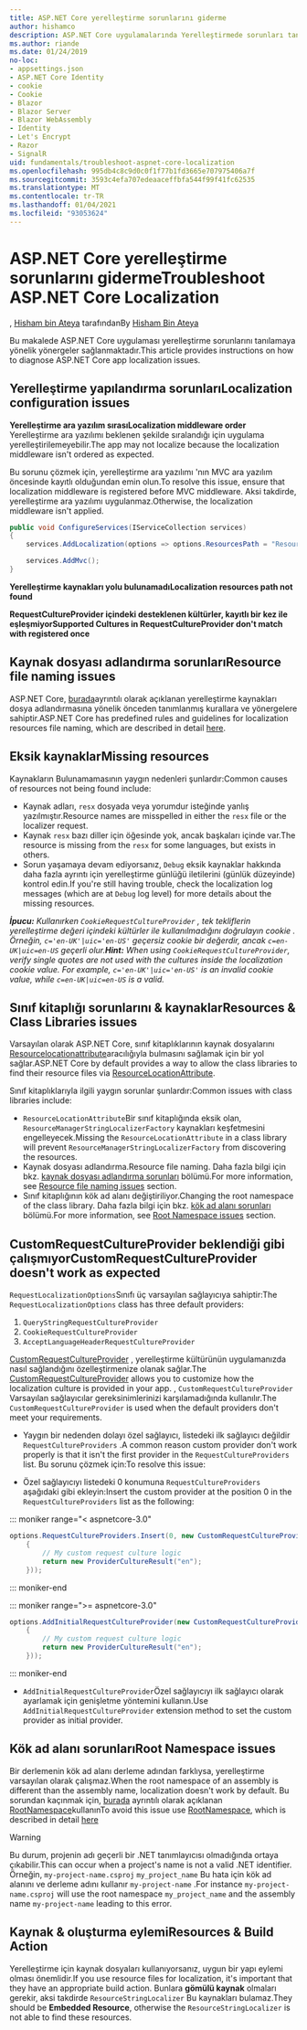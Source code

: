 ```yaml
---
title: ASP.NET Core yerelleştirme sorunlarını giderme
author: hishamco
description: ASP.NET Core uygulamalarında Yerelleştirmede sorunları tanılamayı öğrenin.
ms.author: riande
ms.date: 01/24/2019
no-loc:
- appsettings.json
- ASP.NET Core Identity
- cookie
- Cookie
- Blazor
- Blazor Server
- Blazor WebAssembly
- Identity
- Let's Encrypt
- Razor
- SignalR
uid: fundamentals/troubleshoot-aspnet-core-localization
ms.openlocfilehash: 995db4c8c9d0c0f1f77b1fd3665e707975406a7f
ms.sourcegitcommit: 3593c4efa707edeaaceffbfa544f99f41fc62535
ms.translationtype: MT
ms.contentlocale: tr-TR
ms.lasthandoff: 01/04/2021
ms.locfileid: "93053624"
---
```

# <a name="troubleshoot-aspnet-core-localization"></a><span data-ttu-id="3a3cc-103">ASP.NET Core yerelleştirme sorunlarını giderme</span><span class="sxs-lookup"><span data-stu-id="3a3cc-103">Troubleshoot ASP.NET Core Localization</span></span>

<span data-ttu-id="3a3cc-104">, [Hisham bin Ateya](https://github.com/hishamco) tarafından</span><span class="sxs-lookup"><span data-stu-id="3a3cc-104">By [Hisham Bin Ateya](https://github.com/hishamco)</span></span>

<span data-ttu-id="3a3cc-105">Bu makalede ASP.NET Core uygulaması yerelleştirme sorunlarını tanılamaya yönelik yönergeler sağlanmaktadır.</span><span class="sxs-lookup"><span data-stu-id="3a3cc-105">This article provides instructions on how to diagnose ASP.NET Core app localization issues.</span></span>

## <a name="localization-configuration-issues"></a><span data-ttu-id="3a3cc-106">Yerelleştirme yapılandırma sorunları</span><span class="sxs-lookup"><span data-stu-id="3a3cc-106">Localization configuration issues</span></span>

<span data-ttu-id="3a3cc-107">**Yerelleştirme ara yazılım sırası**</span><span class="sxs-lookup"><span data-stu-id="3a3cc-107">**Localization middleware order**</span></span>  
<span data-ttu-id="3a3cc-108">Yerelleştirme ara yazılımı beklenen şekilde sıralandığı için uygulama yerelleştirilemeyebilir.</span><span class="sxs-lookup"><span data-stu-id="3a3cc-108">The app may not localize because the localization middleware isn't ordered as expected.</span></span>

<span data-ttu-id="3a3cc-109">Bu sorunu çözmek için, yerelleştirme ara yazılımı 'nın MVC ara yazılım öncesinde kayıtlı olduğundan emin olun.</span><span class="sxs-lookup"><span data-stu-id="3a3cc-109">To resolve this issue, ensure that localization middleware is registered before MVC middleware.</span></span> <span data-ttu-id="3a3cc-110">Aksi takdirde, yerelleştirme ara yazılımı uygulanmaz.</span><span class="sxs-lookup"><span data-stu-id="3a3cc-110">Otherwise, the localization middleware isn't applied.</span></span>

```csharp
public void ConfigureServices(IServiceCollection services)
{
    services.AddLocalization(options => options.ResourcesPath = "Resources");

    services.AddMvc();
}
```

<span data-ttu-id="3a3cc-111">**Yerelleştirme kaynakları yolu bulunamadı**</span><span class="sxs-lookup"><span data-stu-id="3a3cc-111">**Localization resources path not found**</span></span>

<span data-ttu-id="3a3cc-112">**RequestCultureProvider içindeki desteklenen kültürler, kayıtlı bir kez ile eşleşmiyor**</span><span class="sxs-lookup"><span data-stu-id="3a3cc-112">**Supported Cultures in RequestCultureProvider don't match with registered once**</span></span>  

## <a name="resource-file-naming-issues"></a><span data-ttu-id="3a3cc-113">Kaynak dosyası adlandırma sorunları</span><span class="sxs-lookup"><span data-stu-id="3a3cc-113">Resource file naming issues</span></span>

<span data-ttu-id="3a3cc-114">ASP.NET Core, [burada](xref:fundamentals/localization?view=aspnetcore-2.2#resource-file-naming)ayrıntılı olarak açıklanan yerelleştirme kaynakları dosya adlandırmasına yönelik önceden tanımlanmış kurallara ve yönergelere sahiptir.</span><span class="sxs-lookup"><span data-stu-id="3a3cc-114">ASP.NET Core has predefined rules and guidelines for localization resources file naming, which are described in detail [here](xref:fundamentals/localization?view=aspnetcore-2.2#resource-file-naming).</span></span>

## <a name="missing-resources"></a><span data-ttu-id="3a3cc-115">Eksik kaynaklar</span><span class="sxs-lookup"><span data-stu-id="3a3cc-115">Missing resources</span></span>

<span data-ttu-id="3a3cc-116">Kaynakların Bulunamamasının yaygın nedenleri şunlardır:</span><span class="sxs-lookup"><span data-stu-id="3a3cc-116">Common causes of resources not being found include:</span></span>

- <span data-ttu-id="3a3cc-117">Kaynak adları, `resx` dosyada veya yorumdur isteğinde yanlış yazılmıştır.</span><span class="sxs-lookup"><span data-stu-id="3a3cc-117">Resource names are misspelled in either the `resx` file or the localizer request.</span></span>
- <span data-ttu-id="3a3cc-118">Kaynak `resx` bazı diller için öğesinde yok, ancak başkaları içinde var.</span><span class="sxs-lookup"><span data-stu-id="3a3cc-118">The resource is missing from the `resx` for some languages, but exists in others.</span></span>
- <span data-ttu-id="3a3cc-119">Sorun yaşamaya devam ediyorsanız, `Debug` eksik kaynaklar hakkında daha fazla ayrıntı için yerelleştirme günlüğü iletilerini (günlük düzeyinde) kontrol edin.</span><span class="sxs-lookup"><span data-stu-id="3a3cc-119">If you're still having trouble, check the localization log messages (which are at `Debug` log level) for more details about the missing resources.</span></span>

<span data-ttu-id="3a3cc-120">_**İpucu:** Kullanırken `CookieRequestCultureProvider` , tek tekliflerin yerelleştirme değeri içindeki kültürler ile kullanılmadığını doğrulayın cookie . Örneğin, `c='en-UK'|uic='en-US'` geçersiz cookie bir değerdir, ancak `c=en-UK|uic=en-US` geçerli olur._</span><span class="sxs-lookup"><span data-stu-id="3a3cc-120">_**Hint:** When using `CookieRequestCultureProvider`, verify single quotes are not used with the cultures inside the localization cookie value. For example, `c='en-UK'|uic='en-US'` is an invalid cookie value, while `c=en-UK|uic=en-US` is a valid._</span></span>

## <a name="resources--class-libraries-issues"></a><span data-ttu-id="3a3cc-121">Sınıf kitaplığı sorunlarını & kaynaklar</span><span class="sxs-lookup"><span data-stu-id="3a3cc-121">Resources & Class Libraries issues</span></span>

<span data-ttu-id="3a3cc-122">Varsayılan olarak ASP.NET Core, sınıf kitaplıklarının kaynak dosyalarını [Resourcelocationattribute](/dotnet/api/microsoft.extensions.localization.resourcelocationattribute?view=aspnetcore-2.1)aracılığıyla bulmasını sağlamak için bir yol sağlar.</span><span class="sxs-lookup"><span data-stu-id="3a3cc-122">ASP.NET Core by default provides a way to allow the class libraries to find their resource files via [ResourceLocationAttribute](/dotnet/api/microsoft.extensions.localization.resourcelocationattribute?view=aspnetcore-2.1).</span></span>

<span data-ttu-id="3a3cc-123">Sınıf kitaplıklarıyla ilgili yaygın sorunlar şunlardır:</span><span class="sxs-lookup"><span data-stu-id="3a3cc-123">Common issues with class libraries include:</span></span>
- <span data-ttu-id="3a3cc-124">`ResourceLocationAttribute`Bir sınıf kitaplığında eksik olan, `ResourceManagerStringLocalizerFactory` kaynakları keşfetmesini engelleyecek.</span><span class="sxs-lookup"><span data-stu-id="3a3cc-124">Missing the `ResourceLocationAttribute` in a class library will prevent `ResourceManagerStringLocalizerFactory` from discovering the resources.</span></span>
- <span data-ttu-id="3a3cc-125">Kaynak dosyası adlandırma.</span><span class="sxs-lookup"><span data-stu-id="3a3cc-125">Resource file naming.</span></span> <span data-ttu-id="3a3cc-126">Daha fazla bilgi için bkz. [kaynak dosyası adlandırma sorunları](#resource-file-naming-issues) bölümü.</span><span class="sxs-lookup"><span data-stu-id="3a3cc-126">For more information, see [Resource file naming issues](#resource-file-naming-issues) section.</span></span>
- <span data-ttu-id="3a3cc-127">Sınıf kitaplığının kök ad alanı değiştiriliyor.</span><span class="sxs-lookup"><span data-stu-id="3a3cc-127">Changing the root namespace of the class library.</span></span> <span data-ttu-id="3a3cc-128">Daha fazla bilgi için bkz. [kök ad alanı sorunları](#root-namespace-issues) bölümü.</span><span class="sxs-lookup"><span data-stu-id="3a3cc-128">For more information, see [Root Namespace issues](#root-namespace-issues) section.</span></span>

## <a name="customrequestcultureprovider-doesnt-work-as-expected"></a><span data-ttu-id="3a3cc-129">CustomRequestCultureProvider beklendiği gibi çalışmıyor</span><span class="sxs-lookup"><span data-stu-id="3a3cc-129">CustomRequestCultureProvider doesn't work as expected</span></span>

<span data-ttu-id="3a3cc-130">`RequestLocalizationOptions`Sınıfı üç varsayılan sağlayıcıya sahiptir:</span><span class="sxs-lookup"><span data-stu-id="3a3cc-130">The `RequestLocalizationOptions` class has three default providers:</span></span>

1. `QueryStringRequestCultureProvider`
2. `CookieRequestCultureProvider`
3. `AcceptLanguageHeaderRequestCultureProvider`

<span data-ttu-id="3a3cc-131">[CustomRequestCultureProvider](/dotnet/api/microsoft.aspnetcore.localization.customrequestcultureprovider?view=aspnetcore-2.1) , yerelleştirme kültürünün uygulamanızda nasıl sağlandığını özelleştirmenize olanak sağlar.</span><span class="sxs-lookup"><span data-stu-id="3a3cc-131">The [CustomRequestCultureProvider](/dotnet/api/microsoft.aspnetcore.localization.customrequestcultureprovider?view=aspnetcore-2.1) allows you to customize how the localization culture is provided in your app.</span></span> <span data-ttu-id="3a3cc-132">, `CustomRequestCultureProvider` Varsayılan sağlayıcılar gereksinimlerinizi karşılamadığında kullanılır.</span><span class="sxs-lookup"><span data-stu-id="3a3cc-132">The `CustomRequestCultureProvider` is used when the default providers don't meet your requirements.</span></span>

- <span data-ttu-id="3a3cc-133">Yaygın bir nedenden dolayı özel sağlayıcı, listedeki ilk sağlayıcı değildir `RequestCultureProviders` .</span><span class="sxs-lookup"><span data-stu-id="3a3cc-133">A common reason custom provider don't work properly is that it isn't the first provider in the `RequestCultureProviders` list.</span></span> <span data-ttu-id="3a3cc-134">Bu sorunu çözmek için:</span><span class="sxs-lookup"><span data-stu-id="3a3cc-134">To resolve this issue:</span></span>

- <span data-ttu-id="3a3cc-135">Özel sağlayıcıyı listedeki 0 konumuna `RequestCultureProviders` aşağıdaki gibi ekleyin:</span><span class="sxs-lookup"><span data-stu-id="3a3cc-135">Insert the custom provider at the position 0 in the `RequestCultureProviders` list as the following:</span></span>

::: moniker range="< aspnetcore-3.0"
```csharp
options.RequestCultureProviders.Insert(0, new CustomRequestCultureProvider(async context =>
    {
        // My custom request culture logic
        return new ProviderCultureResult("en");
    }));
```
::: moniker-end

::: moniker range=">= aspnetcore-3.0"
```csharp
options.AddInitialRequestCultureProvider(new CustomRequestCultureProvider(async context =>
    {
        // My custom request culture logic
        return new ProviderCultureResult("en");
    }));
```
::: moniker-end

- <span data-ttu-id="3a3cc-136">`AddInitialRequestCultureProvider`Özel sağlayıcıyı ilk sağlayıcı olarak ayarlamak için genişletme yöntemini kullanın.</span><span class="sxs-lookup"><span data-stu-id="3a3cc-136">Use `AddInitialRequestCultureProvider` extension method to set the custom provider as initial provider.</span></span>

## <a name="root-namespace-issues"></a><span data-ttu-id="3a3cc-137">Kök ad alanı sorunları</span><span class="sxs-lookup"><span data-stu-id="3a3cc-137">Root Namespace issues</span></span>

<span data-ttu-id="3a3cc-138">Bir derlemenin kök ad alanı derleme adından farklıysa, yerelleştirme varsayılan olarak çalışmaz.</span><span class="sxs-lookup"><span data-stu-id="3a3cc-138">When the root namespace of an assembly is different than the assembly name, localization doesn't work by default.</span></span> <span data-ttu-id="3a3cc-139">Bu sorundan kaçınmak için, [burada](xref:fundamentals/localization?view=aspnetcore-2.2#resource-file-naming) ayrıntılı olarak açıklanan [RootNamespace](/dotnet/api/microsoft.extensions.localization.rootnamespaceattribute?view=aspnetcore-2.1)kullanın</span><span class="sxs-lookup"><span data-stu-id="3a3cc-139">To avoid this issue use [RootNamespace](/dotnet/api/microsoft.extensions.localization.rootnamespaceattribute?view=aspnetcore-2.1), which is described in detail [here](xref:fundamentals/localization?view=aspnetcore-2.2#resource-file-naming)</span></span>

> [!WARNING]
> <span data-ttu-id="3a3cc-140">Bu durum, projenin adı geçerli bir .NET tanımlayıcısı olmadığında ortaya çıkabilir.</span><span class="sxs-lookup"><span data-stu-id="3a3cc-140">This can occur when a project's name is not a valid .NET identifier.</span></span> <span data-ttu-id="3a3cc-141">Örneğin, `my-project-name.csproj` `my_project_name` Bu hata için kök ad alanını ve derleme adını kullanır `my-project-name` .</span><span class="sxs-lookup"><span data-stu-id="3a3cc-141">For instance `my-project-name.csproj` will use the root namespace `my_project_name` and the assembly name `my-project-name` leading to this error.</span></span> 

## <a name="resources--build-action"></a><span data-ttu-id="3a3cc-142">Kaynak & oluşturma eylemi</span><span class="sxs-lookup"><span data-stu-id="3a3cc-142">Resources & Build Action</span></span>

<span data-ttu-id="3a3cc-143">Yerelleştirme için kaynak dosyaları kullanıyorsanız, uygun bir yapı eylemi olması önemlidir.</span><span class="sxs-lookup"><span data-stu-id="3a3cc-143">If you use resource files for localization, it's important that they have an appropriate build action.</span></span> <span data-ttu-id="3a3cc-144">Bunlara **gömülü kaynak** olmaları gerekir, aksi takdirde `ResourceStringLocalizer` Bu kaynakları bulamaz.</span><span class="sxs-lookup"><span data-stu-id="3a3cc-144">They should be **Embedded Resource**, otherwise the `ResourceStringLocalizer` is not able to find these resources.</span></span>
